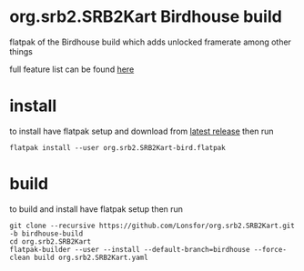 # org.srb2.SRB2Kart Birdhouse build

flatpak of the Birdhouse build which adds unlocked framerate among other things

full feature list can be found [here](https://git.magicalgirl.moe/bird/Kart-Public/wikis/Current-Release)

# install

to install have flatpak setup and download from [latest release](https://github.com/Lonsfor/org.srb2.SRB2Kart/releases/latest)
then run 

`flatpak install --user org.srb2.SRB2Kart-bird.flatpak`

# build

to build and install have flatpak setup then run

```
git clone --recursive https://github.com/Lonsfor/org.srb2.SRB2Kart.git -b birdhouse-build
cd org.srb2.SRB2Kart
flatpak-builder --user --install --default-branch=birdhouse --force-clean build org.srb2.SRB2Kart.yaml
```
